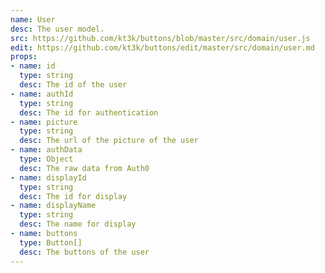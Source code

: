 ```yaml
---
name: User
desc: The user model.
src: https://github.com/kt3k/buttons/blob/master/src/domain/user.js
edit: https://github.com/kt3k/buttons/edit/master/src/domain/user.md
props:
- name: id
  type: string
  desc: The id of the user
- name: authId
  type: string
  desc: The id for authentication
- name: picture
  type: string
  desc: The url of the picture of the user
- name: authData
  type: Object
  desc: The raw data from Auth0
- name: displayId
  type: string
  desc: The id for display
- name: displayName
  type: string
  desc: The name for display
- name: buttons
  type: Button[]
  desc: The buttons of the user
---
```

